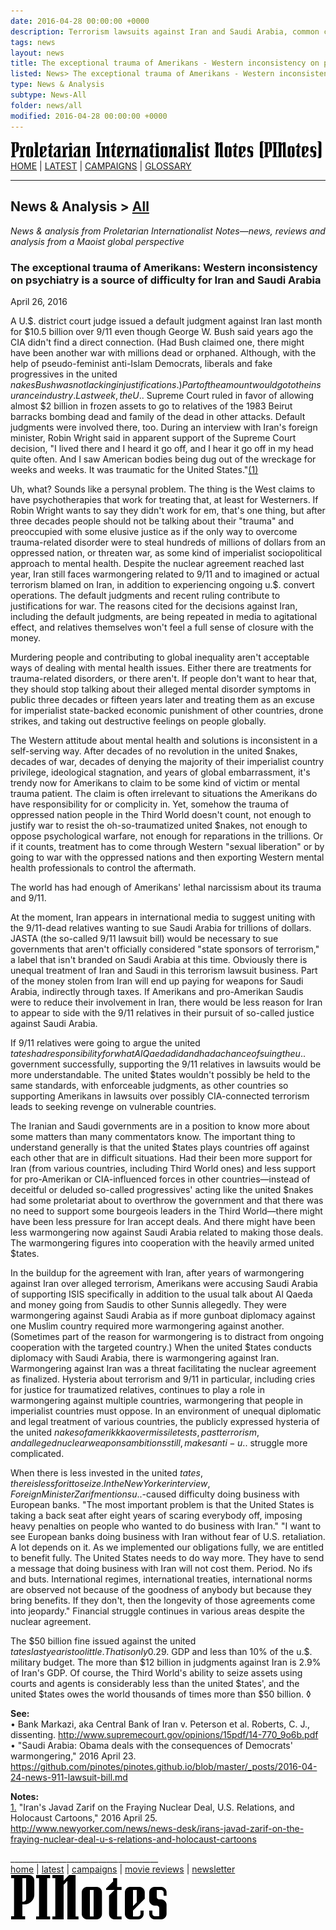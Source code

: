 ```yaml
---
date: 2016-04-28 00:00:00 +0000
description: Terrorism lawsuits against Iran and Saudi Arabia, common causes. News and analysis from PINotes -- news, reviews and analysis from a Maoist global perspective
tags: news
layout: news
title: The exceptional trauma of Amerikans - Western inconsistency on psychiatry is a source of difficulty for Iran and Saudi Arabia - PINotes
listed: News> The exceptional trauma of Amerikans - Western inconsistency on psychiatry is a source of difficulty for Iran and Saudi Arabia
type: News & Analysis
subtype: News-All
folder: news/all
modified: 2016-04-28 00:00:00 +0000
---
```

<div class="hide"><p id="banner-md"><a href="../index.md"><img src="../_layouts/images/banner_small_600.png" alt="Proletarian Internationalist Notes (PINotes)" /></a><br /><a href="../index.md">HOME</a> | <a href="../pages/latest.md">LATEST</a> | <a href="../pages/agitation/index.md">CAMPAIGNS</a> | <a href="../pages/glossary/index.md">GLOSSARY</a></p><hr /><h2>News & Analysis &gt; <a href="../news/all/index.md">All</a></h2></div><p><i>News & analysis from Proletarian Internationalist Notes&mdash;news, reviews and analysis from a Maoist global perspective</i></p><div class="hide"></div>

### The exceptional trauma of Amerikans: Western inconsistency on psychiatry is a source of difficulty for Iran and Saudi Arabia

April 26, 2016

A U.$. district court judge issued a default judgment against Iran last month for $10.5 billion over 9/11 even though George W. Bush said years ago the CIA didn't find a direct connection. (Had Bush claimed one, there might have been another war with millions dead or orphaned. Although, with the help of pseudo-feminist anti-Islam Democrats, liberals and fake progressives in the united $nakes Bush was not lacking in justifications.) Part of the amount would go to the insurance industry. Last week, the U.$. Supreme Court ruled in favor of allowing almost $2 billion in frozen assets to go to relatives of the 1983 Beirut barracks bombing dead and family of the dead in other attacks. Default judgments were involved there, too. During an interview with Iran's foreign minister, Robin Wright said in apparent support of the Supreme Court decision, "I lived there and I heard it go off, and I hear it go off in my head quite often. And I saw American bodies being dug out of the wreckage for weeks and weeks. It was traumatic for the United States."<a href="#user-content-note1" name="user-content-noteref1">(1)</a>

Uh, what? Sounds like a persynal problem. The thing is the West claims to have psychotherapies that work for treating that, at least for Westerners. If Robin Wright wants to say they didn't work for em, that's one thing, but after three decades people should not be talking about their "trauma" and preoccupied with some elusive justice as if the only way to overcome trauma-related disorder were to steal hundreds of millions of dollars from an oppressed nation, or threaten war, as some kind of imperialist sociopolitical approach to mental health. Despite the nuclear agreement reached last year, Iran still faces warmongering related to 9/11 and to imagined or actual terrorism blamed on Iran, in addition to experiencing ongoing u.$. convert operations. The default judgments and recent ruling contribute to justifications for war. The reasons cited for the decisions against Iran, including the default judgments, are being repeated in media to agitational effect, and relatives themselves won't feel a full sense of closure with the money.

Murdering people and contributing to global inequality aren't acceptable ways of dealing with mental health issues. Either there are treatments for trauma-related disorders, or there aren't. If people don't want to hear that, they should stop talking about their alleged mental disorder symptoms in public three decades or fifteen years later and treating them as an excuse for imperialist state-backed economic punishment of other countries, drone strikes, and taking out destructive feelings on people globally.

The Western attitude about mental health and solutions is inconsistent in a self-serving way. After decades of no revolution in the united $nakes, decades of war, decades of denying the majority of their imperialist country privilege, ideological stagnation, and years of global embarrassment, it's trendy now for Amerikans to claim to be some kind of victim or mental trauma patient. The claim is often irrelevant to situations the Amerikans do have responsibility for or complicity in. Yet, somehow the trauma of oppressed nation people in the Third World doesn't count, not enough to justify war to resist the oh-so-traumatized united $nakes, not enough to oppose psychological warfare, not enough for reparations in the trillions. Or if it counts, treatment has to come through Western "sexual liberation" or by going to war with the oppressed nations and then exporting Western mental health professionals to control the aftermath.

The world has had enough of Amerikans' lethal narcissism about its trauma and 9/11.

At the moment, Iran appears in international media to suggest uniting with the 9/11-dead relatives wanting to sue Saudi Arabia for trillions of dollars. JASTA (the so-called 9/11 lawsuit bill) would be necessary to sue governments that aren't officially considered "state sponsors of terrorism," a label that isn't branded on Saudi Arabia at this time. Obviously there is unequal treatment of Iran and Saudi in this terrorism lawsuit business. Part of the money stolen from Iran will end up paying for weapons for Saudi Arabia, indirectly through taxes. If Amerikans and pro-Amerikan Saudis were to reduce their involvement in Iran, there would be less reason for Iran to appear to side with the 9/11 relatives in their pursuit of so-called justice against Saudi Arabia.

If 9/11 relatives were going to argue the united $tates had responsibility for what Al Qaeda did and had a chance of suing the u.$. government successfully, supporting the 9/11 relatives in lawsuits would be more understandable. The united $tates wouldn't possibly be held to the same standards, with enforceable judgments, as other countries so supporting Amerikans in lawsuits over possibly CIA-connected terrorism leads to seeking revenge on vulnerable countries.

The Iranian and Saudi governments are in a position to know more about some matters than many commentators know. The important thing to understand generally is that the united $tates plays countries off against each other that are in difficult situations. Had their been more support for Iran (from various countries, including Third World ones) and less support for pro-Amerikan or CIA-influenced forces in other countries&mdash;instead of deceitful or deluded so-called progressives' acting like the united $nakes had some proletariat about to overthrow the government and that there was no need to support some bourgeois leaders in the Third World&mdash;there might have been less pressure for Iran accept deals. And there might have been less warmongering now against Saudi Arabia related to making those deals. The warmongering figures into cooperation with the heavily armed united $tates.

In the buildup for the agreement with Iran, after years of warmongering against Iran over alleged terrorism, Amerikans were accusing Saudi Arabia of supporting ISIS specifically in addition to the usual talk about Al Qaeda and money going from Saudis to other Sunnis allegedly. They were warmongering against Saudi Arabia as if more gunboat diplomacy against one Muslim country required more warmongering against another. (Sometimes part of the reason for warmongering is to distract from ongoing cooperation with the targeted country.) When the united $tates conducts diplomacy with Saudi Arabia, there is warmongering against Iran. Warmongering against Iran was a threat facilitating the nuclear agreement as finalized. Hysteria about terrorism and 9/11 in particular, including cries for justice for traumatized relatives, continues to play a role in warmongering against multiple countries, warmongering that people in imperialist countries must oppose. In an environment of unequal diplomatic and legal treatment of various countries, the publicly expressed hysteria of the united $nakes of amerikkka over missile tests, past terrorism, and alleged nuclear weapons ambitions still, makes anti-u.$. struggle more complicated.

When there is less invested in the united $tates, there is less for it to seize. In the New Yorker interview, Foreign Minister Zarif mentions u.$.-caused difficulty doing business with European banks. "The most important problem is that the United States is taking a back seat after eight years of scaring everybody off, imposing heavy penalties on people who wanted to do business with Iran." "I want to see European banks doing business with Iran without fear of U.S. retaliation. A lot depends on it. As we implemented our obligations fully, we are entitled to benefit fully. The United States needs to do way more. They have to send a message that doing business with Iran will not cost them. Period. No ifs and buts. International regimes, international treaties, international norms are observed not because of the goodness of anybody but because they bring benefits. If they don't, then the longevity of those agreements come into jeopardy." Financial struggle continues in various areas despite the nuclear agreement.

The $50 billion fine issued against the united $tates last year is too little. That is only 0.29% of the u.$. GDP and less than 10% of the u.$. military budget. The more than $12 billion in judgments against Iran is 2.9% of Iran's GDP. Of course, the Third World's ability to seize assets using courts and agents is considerably less than the united $tates', and the united $tates owes the world thousands of times more than $50 billion. &loz;

<b>See:</b><br />
&bull; Bank Markazi, aka Central Bank of Iran v. Peterson et al. Roberts, C. J., dissenting. http://www.supremecourt.gov/opinions/15pdf/14-770_9o6b.pdf<br />
&bull; "Saudi Arabia: Obama deals with the consequences of Democrats' warmongering," 2016 April 23. https://github.com/pinotes/pinotes.github.io/blob/master/_posts/2016-04-24-news-911-lawsuit-bill.md

<b>Notes:</b><br />
<a href="#user-content-noteref1" name="user-content-note1">1.</a> "Iran's Javad Zarif on the Fraying Nuclear Deal, U.S. Relations, and Holocaust Cartoons," 2016 April 25. http://www.newyorker.com/news/news-desk/irans-javad-zarif-on-the-fraying-nuclear-deal-u-s-relations-and-holocaust-cartoons

<div class="hide"></div><div class="hide"><p>_____________________________________<br /><a href="../index.md">home</a> | <a href="../pages/latest.md">latest</a> | <a href="../pages/agitation/index.md">campaigns</a> | <a href="../reviews/movies/index.md">movie reviews</a> | <a href="../pages/newsletter/index.md">newsletter</a><br /><a href="../index.md"><img src="../_layouts/images/logo_250.png" alt="PINotes" /></a></p></div>
